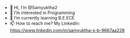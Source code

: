 - 👋 Hi, I’m @Samyuktha2
- 👀 I’m interested in Programming
- 🌱 I’m currently learning B.E.ECE 
- 📫 How to reach me?
     My LinkedIn: https://www.linkedin.com/in/samyuktha-s-b-9667aa228

<!---
Samyuktha2/Samyuktha2 is a ✨ special ✨ repository because its `README.md` (this file) appears on your GitHub profile.
You can click the Preview link to take a look at your changes.
--->
